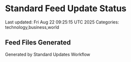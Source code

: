 # Standard Feed Update Status
Last updated: Fri Aug 22 09:25:15 UTC 2025
Categories: technology,business,world

## Feed Files Generated

Generated by Standard Updates Workflow
